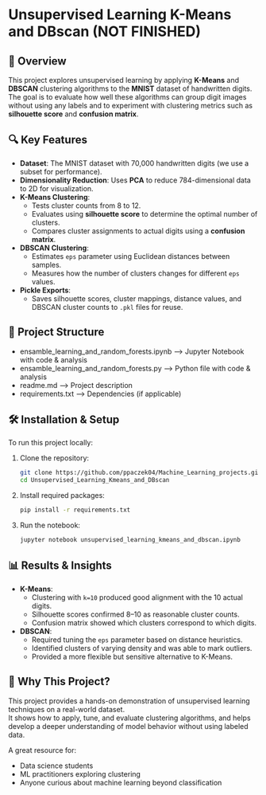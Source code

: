 # Unsupervised Learning K-Means and DBscan (NOT FINISHED)

## 📌 Overview
This project explores unsupervised learning by applying **K-Means** and **DBSCAN** clustering algorithms to the **MNIST** dataset of handwritten digits.  
The goal is to evaluate how well these algorithms can group digit images without using any labels and to experiment with clustering metrics such as **silhouette score** and **confusion matrix**.

## 🔍 Key Features
- **Dataset**: The MNIST dataset with 70,000 handwritten digits (we use a subset for performance).
- **Dimensionality Reduction**: Uses **PCA** to reduce 784-dimensional data to 2D for visualization.
- **K-Means Clustering**:
  - Tests cluster counts from 8 to 12.
  - Evaluates using **silhouette score** to determine the optimal number of clusters.
  - Compares cluster assignments to actual digits using a **confusion matrix**.
- **DBSCAN Clustering**:
  - Estimates `eps` parameter using Euclidean distances between samples.
  - Measures how the number of clusters changes for different `eps` values.
- **Pickle Exports**:
  - Saves silhouette scores, cluster mappings, distance values, and DBSCAN cluster counts to `.pkl` files for reuse.

## 📂 Project Structure  
- ensamble_learning_and_random_forests.ipynb  -->  Jupyter Notebook with code & analysis 
- ensamble_learning_and_random_forests.py     -->  Python file with code & analysis   
- readme.md                            -->  Project description  
- requirements.txt                     -->  Dependencies (if applicable)

## 🛠️ Installation & Setup  
To run this project locally:

1. Clone the repository:
   ```bash
   git clone https://github.com/ppaczek04/Machine_Learning_projects.git
   cd Unsupervised_Learning_Kmeans_and_DBscan
   ```

2. Install required packages:
   ```bash
   pip install -r requirements.txt
   ```

3. Run the notebook:
   ```bash
   jupyter notebook unsupervised_learning_kmeans_and_dbscan.ipynb
   ```

## 📊 Results & Insights
- **K-Means**:
  - Clustering with `k=10` produced good alignment with the 10 actual digits.
  - Silhouette scores confirmed 8–10 as reasonable cluster counts.
  - Confusion matrix showed which clusters correspond to which digits.
- **DBSCAN**:
  - Required tuning the `eps` parameter based on distance heuristics.
  - Identified clusters of varying density and was able to mark outliers.
  - Provided a more flexible but sensitive alternative to K-Means.

## 📒 Why This Project?
This project provides a hands-on demonstration of unsupervised learning techniques on a real-world dataset.  
It shows how to apply, tune, and evaluate clustering algorithms, and helps develop a deeper understanding of model behavior without using labeled data.  

A great resource for:
- Data science students
- ML practitioners exploring clustering
- Anyone curious about machine learning beyond classification